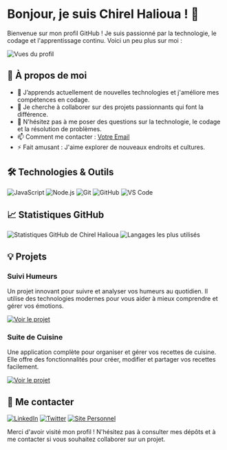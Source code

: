 # Bonjour, je suis Chirel Halioua ! 👋

Bienvenue sur mon profil GitHub ! Je suis passionné par la technologie, le codage et l'apprentissage continu. Voici un peu plus sur moi :

![Vues du profil](https://komarev.com/ghpvc/?username=chirelhalioua&color=blue)

## 🚀 À propos de moi

- 🌱 J’apprends actuellement de nouvelles technologies et j'améliore mes compétences en codage.
- 👯 Je cherche à collaborer sur des projets passionnants qui font la différence.
- 💬 N'hésitez pas à me poser des questions sur la technologie, le codage et la résolution de problèmes.
- 📫 Comment me contacter : [Votre Email](mailto:your.email@example.com)
- ⚡ Fait amusant : J'aime explorer de nouveaux endroits et cultures.

## 🛠️ Technologies & Outils


![JavaScript](https://img.shields.io/badge/-JavaScript-FFB6C1?style=flat&logo=javascript) <!-- Couleur : #FFB6C1 -->
![Node.js](https://img.shields.io/badge/-Node.js-8B4513?style=flat&logo=node.js) <!-- Couleur : #8B4513 -->
![Git](https://img.shields.io/badge/-Git-FFB6C1?style=flat&logo=git) <!-- Couleur : #FFB6C1 -->
![GitHub](https://img.shields.io/badge/-GitHub-FF69B4?style=flat&logo=github) <!-- Couleur : #FF69B4 -->
![VS Code](https://img.shields.io/badge/-VS%20Code-8B4513?style=flat&logo=visual-studio-code) <!-- Couleur : #8B4513 -->

## 📈 Statistiques GitHub

![Statistiques GitHub de Chirel Halioua](https://github-readme-stats.vercel.app/api?username=chirelhalioua&show_icons=true&theme=radical)
![Langages les plus utilisés](https://github-readme-stats.vercel.app/api/top-langs/?username=chirelhalioua&layout=compact&theme=radical)

## 💡 Projets

### Suivi Humeurs

Un projet innovant pour suivre et analyser vos humeurs au quotidien. Il utilise des technologies modernes pour vous aider à mieux comprendre et gérer vos émotions.

[![Voir le projet](https://img.shields.io/badge/-Voir%20le%20projet-FF69B4?style=flat&logo=github)](https://github.com/chirelhalioua/suivi-humeurs) <!-- Couleur : #FF69B4 -->

### Suite de Cuisine

Une application complète pour organiser et gérer vos recettes de cuisine. Elle offre des fonctionnalités pour créer, modifier et partager vos recettes facilement.

[![Voir le projet](https://img.shields.io/badge/-Voir%20le%20projet-FF69B4?style=flat&logo=github)](https://github.com/chirelhalioua/mon-site-de-cuisine ) <!-- Couleur : #FF69B4 -->


## 🔗 Me contacter

[![LinkedIn](https://img.shields.io/badge/-LinkedIn-8B4513?style=flat&logo=linkedin)](https://www.linkedin.com/in/yourprofile) <!-- Couleur : #8B4513 -->
[![Twitter](https://img.shields.io/badge/-Twitter-FFB6C1?style=flat&logo=twitter)](https://twitter.com/yourprofile) <!-- Couleur : #FFB6C1 -->
[![Site Personnel](https://img.shields.io/badge/-Site%20Personnel-FF69B4?style=flat&logo=google-chrome)](https://yourwebsite.com) <!-- Couleur : #FF69B4 -->

Merci d'avoir visité mon profil ! N'hésitez pas à consulter mes dépôts et à me contacter si vous souhaitez collaborer sur un projet.
